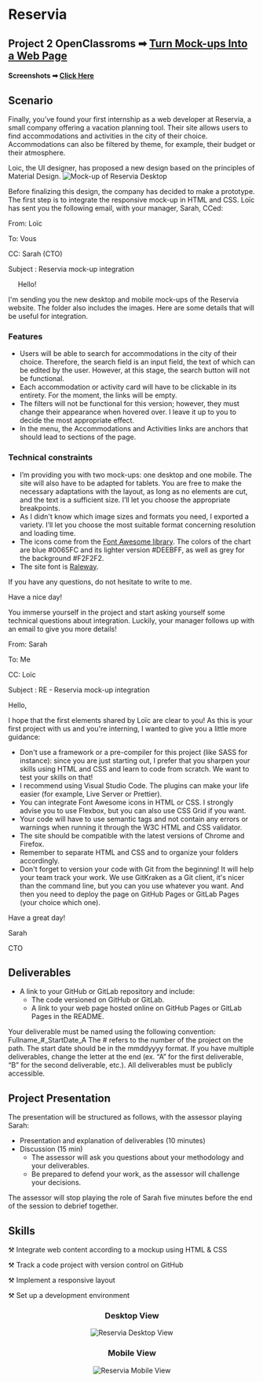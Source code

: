 # Reservia
## Project 2 OpenClassroms ➡ [Turn Mock-ups Into a Web Page](https://jjoslin07.github.io/Project-2/)
#### Screenshots ➡ [Click Here](#screenshots)

## Scenario
Finally, you’ve found your first internship as a web developer at Reservia, a small company offering a vacation planning tool. Their site allows users to find accommodations and activities in the city of their choice. Accommodations can also be filtered by theme, for example, their budget or their atmosphere.

Loic, the UI designer, has proposed a new design based on the principles of Material Design.
![Mock-up of Reservia Desktop](https://user-images.githubusercontent.com/73438491/124774618-cd22e480-def2-11eb-87c3-612e6bd9789a.png)

Before finalizing this design, the company has decided to make a prototype. The first step is to integrate the responsive mock-up in HTML and CSS. Loïc has sent you the following email, with your manager, Sarah, CCed: 

From:  Loïc

To: Vous

CC: Sarah (CTO)

Subject : Reservia mock-up integration

&nbsp;&nbsp;&nbsp;&nbsp; Hello! 

I'm sending you the new desktop and mobile mock-ups of the Reservia website. The folder also includes the images. Here are some details that will be useful for integration.

### Features

- Users will be able to search for accommodations in the city of their choice. Therefore, the search field is an input field, the text of which can be edited by the user. However, at this stage, the search button will not be functional.
- Each accommodation or activity card will have to be clickable in its entirety. For the moment, the links will be empty.
- The filters will not be functional for this version; however, they must change their appearance when hovered over. I leave it up to you to decide the most appropriate effect.
- In the menu, the Accommodations and Activities links are anchors that should lead to sections of the page.
 
 ### Technical constraints

- I’m providing you with two mock-ups: one desktop and one mobile. The site will also have to be adapted for tablets. You are free to make the necessary adaptations with the layout, as long as no elements are cut, and the text is a sufficient size. I’ll let you choose the appropriate breakpoints.
- As I didn't know which image sizes and formats you need, I exported a variety. I’ll let you choose the most suitable format concerning resolution and loading time.
- The icons come from the [Font Awesome library](https://fontawesome.com/). The colors of the chart are blue #0065FC and its lighter version #DEEBFF, as well as grey for the background #F2F2F2.
- The site font is [Raleway](https://fonts.google.com/specimen/Raleway).
 

If you have any questions, do not hesitate to write to me.

Have a nice day!

You immerse yourself in the project and start asking yourself some technical questions about integration. Luckily, your manager follows up with an email to give you more details!

From: Sarah

To: Me

CC: Loïc

Subject : RE - Reservia mock-up integration

Hello,

I hope that the first elements shared by Loïc are clear to you! As this is your first project with us and you're interning, I wanted to give you a little more guidance:

- Don't use a framework or a pre-compiler for this project (like SASS for instance): since you are just starting out, I prefer that  you sharpen your skills using HTML and CSS and learn to code from scratch. We want to test your skills on that!
- I recommend using Visual Studio Code. The plugins can make your life easier (for example, Live Server or Prettier).
- You can integrate Font Awesome icons in HTML or CSS. I strongly advise you to use Flexbox, but you can also use CSS Grid if you want.
- Your code will have to use semantic tags and not contain any errors or warnings when running it through the W3C HTML and CSS validator.
- The site should be compatible with the latest versions of Chrome and Firefox.
- Remember to separate HTML and CSS and to organize your folders accordingly.
- Don't forget to version your code with Git from the beginning! It will help your team track your work. We use GitKraken as a Git client, it's nicer than the command line, but you can you use whatever you want. And then you need to deploy the page on GitHub Pages or GitLab Pages (your choice which one).
 

Have a great day! 

Sarah

CTO


## Deliverables
- A link to your GitHub or GitLab repository and include: 
  - The code versioned on GitHub or GitLab.
  - A link to your web page hosted online on GitHub Pages or GitLab Pages in the README.

Your deliverable must be named using the following convention: Fullname_#_StartDate_A The # refers to the number of the project on the path. The start date should be in the mmddyyyy format. If you have multiple deliverables, change the letter at the end (ex. “A” for the first deliverable, “B” for the second deliverable, etc.). All deliverables must be publicly accessible.

## Project Presentation 

The presentation will be structured as follows, with the assessor playing Sarah:

- Presentation and explanation of deliverables (10 minutes)
- Discussion (15 min)
  - The assessor will ask you questions about your methodology and your deliverables.
  - Be prepared to defend your work, as the assessor will challenge your decisions.

The assessor will stop playing the role of Sarah five minutes before the end of the session to debrief together.

## Skills
⚒ Integrate web content according to a mockup using HTML & CSS

⚒ Track a code project with version control on GitHub

⚒ Implement a responsive layout

⚒ Set up a development environment

<div id="screenshots" align="center">
 <h3>Desktop View</h3>
 <img src="https://user-images.githubusercontent.com/73438491/124797160-d1f19380-df06-11eb-8400-c43cfdc045d7.png" alt="Reservia Desktop View" />
 <h3>Mobile View</h3>
 <img src="https://user-images.githubusercontent.com/73438491/124797184-d8800b00-df06-11eb-94d8-0ff8dc7d52d6.png" alt="Reservia Mobile View" />
 </div>
